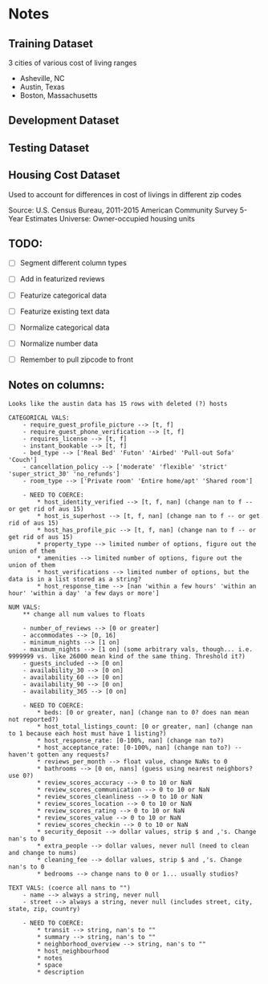 # Notes

## Training Dataset

  3 cities of various cost of living ranges
  - Asheville, NC
  - Austin, Texas
  - Boston, Massachusetts

## Development Dataset

## Testing Dataset

## Housing Cost Dataset
Used to account for differences in cost of livings in different zip codes

Source: U.S. Census Bureau, 2011-2015 American Community Survey 5-Year Estimates
Universe: Owner-occupied housing units


## TODO:
- [ ] Segment different column types
- [ ] Add in featurized reviews
- [ ] Featurize categorical data
- [ ] Featurize existing text data
- [ ] Normalize categorical data
- [ ] Normalize number data
- [ ] Remember to pull zipcode to front


## Notes on columns:

	Looks like the austin data has 15 rows with deleted (?) hosts

    CATEGORICAL VALS:
        - require_guest_profile_picture --> [t, f]
        - require_guest_phone_verification --> [t, f]
        - requires_license --> [t, f]
        - instant_bookable --> [t, f]
        - bed_type --> ['Real Bed' 'Futon' 'Airbed' 'Pull-out Sofa' 'Couch']
        - cancellation_policy --> ['moderate' 'flexible' 'strict' 'super_strict_30' 'no_refunds']
        - room_type --> ['Private room' 'Entire home/apt' 'Shared room']

        - NEED TO COERCE:
            * host_identity_verified --> [t, f, nan] (change nan to f -- or get rid of aus 15)
            * host_is_superhost --> [t, f, nan] (change nan to f -- or get rid of aus 15)
            * host_has_profile_pic --> [t, f, nan] (change nan to f -- or get rid of aus 15)
            * property_type --> limited number of options, figure out the union of them
            * amenities --> limited number of options, figure out the union of them
            * host_verifications --> limited number of options, but the data is in a list stored as a string?
            * host_response_time --> [nan 'within a few hours' 'within an hour' 'within a day' 'a few days or more']

    NUM VALS:
        ** change all num values to floats

        - number_of_reviews --> [0 or greater]
        - accommodates --> [0, 16]
        - minimum_nights --> [1 on]
        - maximum_nights --> [1 on] (some arbitrary vals, though... i.e. 9999999 vs. like 26000 mean kind of the same thing. Threshold it?)
        - guests_included --> [0 on]
        - availability_30 --> [0 on]
        - availability_60 --> [0 on]
        - availability_90 --> [0 on]
        - availability_365 --> [0 on]

        - NEED TO COERCE:
            * beds: [0 or greater, nan] (change nan to 0? does nan mean not reported?)
            * host_total_listings_count: [0 or greater, nan] (change nan to 1 because each host must have 1 listing?)
            * host_response_rate: [0-100%, nan] (change nan to?)
            * host_acceptance_rate: [0-100%, nan] (change nan to?) -- haven't gotten any requests?
            * reviews_per_month --> float value, change NaNs to 0
            * bathrooms --> [0 on, nans] (guess using nearest neighbors? use 0?)
            * review_scores_accuracy --> 0 to 10 or NaN
            * review_scores_communication --> 0 to 10 or NaN
            * review_scores_cleanliness --> 0 to 10 or NaN
            * review_scores_location --> 0 to 10 or NaN
            * review_scores_rating --> 0 to 10 or NaN
            * review_scores_value --> 0 to 10 or NaN
            * review_scores_checkin --> 0 to 10 or NaN
            * security_deposit --> dollar values, strip $ and ,'s. Change nan's to 0
            * extra_people --> dollar values, never null (need to clean and change to nums)
            * cleaning_fee --> dollar values, strip $ and ,'s. Change nan's to 0
            * bedrooms --> change nans to 0 or 1... usually studios?

    TEXT VALS: (coerce all nans to "")
        - name --> always a string, never null
        - street --> always a string, never null (includes street, city, state, zip, country)

        - NEED TO COERCE:
            * transit --> string, nan's to ""
            * summary --> string, nan's to ""
            * neighborhood_overview --> string, nan's to ""
            * host_neighbourhood
            * notes
            * space
            * description
